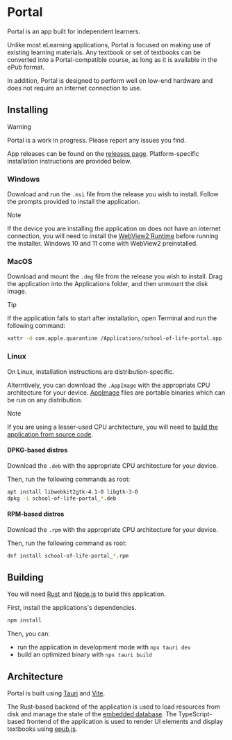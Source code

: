 # Portal

Portal is an app built for independent learners.

Unlike most eLearning applications, Portal is focused on making use of existing learning materials. Any textbook or set of textbooks can be converted into a Portal-compatible course, as long as it is available in the ePub format.

In addition, Portal is designed to perform well on low-end hardware and does not require an internet connection to use.

## Installing

> [!WARNING]
> Portal is a work in progress. Please report any issues you find.

App releases can be found on the [releases page](https://github.com/School-of-Life-Project/Portal-App/releases/). Platform-specific installation instructions are provided below.

### Windows

Download and run the `.msi` file from the release you wish to install. Follow the prompts provided to install the application.

> [!NOTE]
> If the device you are installing the application on does not have an internet connection, you will need to install the [WebView2 Runtime](https://developer.microsoft.com/en-us/microsoft-edge/webview2/#download) before running the installer. Windows 10 and 11 come with WebView2 preinstalled.

### MacOS

Download and mount the `.dmg` file from the release you wish to install. Drag the application into the Applications folder, and then unmount the disk image.

> [!TIP]
> If the application fails to start after installation, open Terminal and run the following command:
>
> ```bash
> xattr -d com.apple.quarantine /Applications/school-of-life-portal.app
> ```

### Linux

On Linux, installation instructions are distribution-specific.

Alterntively, you can download the `.AppImage` with the appropriate CPU architecture for your device. [AppImage](https://appimage.org) files are portable binaries which can be run on any distribution.

> [!NOTE]
> If you are using a lesser-used CPU architecture, you will need to [build the application from source code](#building).

#### DPKG-based distros

Download the `.deb` with the appropriate CPU architecture for your device.

Then, run the following commands as root:

```bash
apt install libwebkit2gtk-4.1-0 libgtk-3-0
dpkg -i school-of-life-portal_*.deb
```

#### RPM-based distros

Download the `.rpm` with the appropriate CPU architecture for your device.

Then, run the following command as root:

```bash
dnf install school-of-life-portal_*.rpm
```

## Building

You will need [Rust](https://www.rust-lang.org/tools/install) and [Node.js](https://nodejs.org/en/download) to build this application.

First, install the applications's dependencies.

```bash
npm install
```

Then, you can:
- run the application in development mode with `npx tauri dev`
- build an optimized binary with `npx tauri build`

## Architecture

Portal is built using [Tauri](https://tauri.app) and [Vite](https://vitejs.dev).

The Rust-based backend of the application is used to load resources from disk and manage the state of the [embedded database](https://github.com/spacejam/sled). The TypeScript-based frontend of the application is used to render UI elements and display textbooks using [epub.js](https://github.com/futurepress/epub.js/).